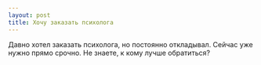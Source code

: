 ```yaml
---
layout: post 
title: Хочу заказать психолога 
--- 
```

Давно хотел заказать психолога, но постоянно откладывал. Сейчас уже нужно прямо срочно. Не знаете, к кому лучше обратиться?